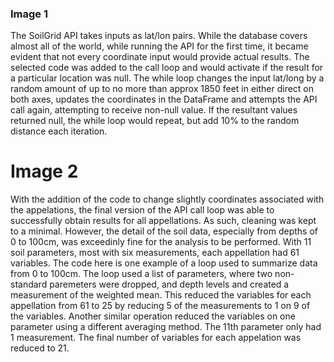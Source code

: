 ### Image 1
The SoilGrid API takes inputs as lat/lon pairs. While the database covers almost all of the world, while running the API for the first time, it became evident that not every coordinate input would provide actual results. The selected code was added to the call loop and would activate if the result for a particular location was null. The while loop changes the input lat/long by a random amount of up to no more than approx 1850 feet in either direct on both axes, updates the coordinates in the DataFrame and attempts the API call again, attempting to receive non-null value. If the resultant values returned null, the while loop would repeat, but add 10% to the random distance each iteration.

# Image 2
With the addition of the code to change slightly coordinates associated with the appelations, the final version of the API call loop was able to successfully obtain results for all appellations. As such, cleaning was kept to a minimal. However, the detail of the soil data, especially from depths of 0 to 100cm, was exceedinly fine for the analysis to be performed. With 11 soil parameters, most with six measurements, each appellation had 61 variables. The code here is one example of a loop used to summarize data from 0 to 100cm. The loop used a list of parameters, where two non-standard paremeters were dropped, and depth levels and created a measurement of the weighted mean. This reduced the variables for each appellation from 61 to 25 by reducing 5 of the measurements to 1 on 9 of the variables. Another similar operation reduced the variables on one parameter using a different averaging method. The 11th parameter only had 1 measurement. The final number of variables for each appelation was reduced to 21.
